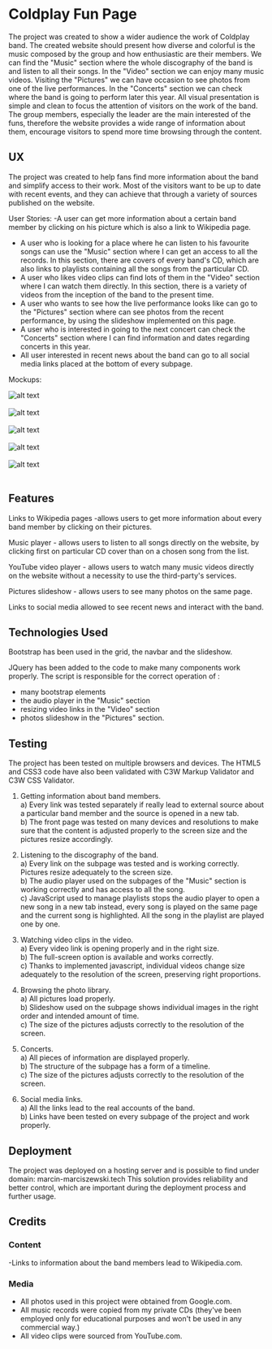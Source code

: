 <h1>Coldplay Fun Page</h1>

   The project was created to show a wider audience the work of Coldplay band. The created website should present how diverse and colorful is the music composed by the group and how enthusiastic are their members. We can find the "Music" section where the whole discography of the band is and listen to all their songs. In the "Video" section we can enjoy many music videos. Visiting the "Pictures" we can have occasion to see photos from one of the live performances. In the "Concerts" section we can check where the band is going to perform later this year. 
   All visual presentation is simple and clean to focus the attention of visitors on the work of the band. The group members, especially the leader are the main interested of the funs, therefore the website provides a wide range of information about them, encourage visitors to spend more time browsing through the content.
   

<h2>UX</h2>
The project was created to help fans find more information about the band and simplify access to their work. Most of the visitors want to be up to date with recent events, and they can achieve that through a variety of sources published on the website.  

User Stories:
-A  user can get more information about a certain band member by clicking on his picture which is also a link to Wikipedia page.
- A user who is looking for a place where he can listen to his favourite songs can use the "Music" section where I can get an access to all the records. In this section, there are covers of every band's CD, which are also links to playlists containing all the songs from the particular CD.
- A user who likes video clips can find lots of them in the "Video" section where I can watch them directly. In this section, there is a variety of videos from the inception of the band to the present time.
- A user who wants to see how the live performance looks like can go to the "Pictures" section where can see photos from the recent performance, by using the slideshow implemented on this page.
- A user who is interested in going to the next concert can check the  "Concerts" section where I can find information and dates regarding concerts in this year.
- All user interested in recent news about the band can go to all social media links placed at the bottom of every subpage.

Mockups:

![alt text](https://github.com/szantilas87/User-Centric-Frontend-Development-Milestone-Project/blob/master/assets/mockups/FRONT%20PAGE.png?raw=true)<br><br>
![alt text](https://github.com/szantilas87/User-Centric-Frontend-Development-Milestone-Project/blob/master/assets/mockups/MUSIC.png?raw=true)<br><br>
![alt text](https://github.com/szantilas87/User-Centric-Frontend-Development-Milestone-Project/blob/master/assets/mockups/VIDEO.png?raw=true)<br><br>
![alt text](https://github.com/szantilas87/User-Centric-Frontend-Development-Milestone-Project/blob/master/assets/mockups/PICUTERS.png?raw=true)<br><br>
![alt text](https://github.com/szantilas87/User-Centric-Frontend-Development-Milestone-Project/blob/master/assets/mockups/CONCERTS.png?raw=true)<br><br>



<h2>Features</h2>

Links to Wikipedia pages -allows users to get more information about every band member by clicking on their pictures.

Music player - allows users to listen to all songs directly on the website, by clicking first on particular CD cover than on a chosen song from the list.

YouTube video player - allows users to watch many music videos directly on the website without a necessity to use the third-party's services.

Pictures slideshow - allows users to see many photos on the same page.

Links to social media allowed to see recent news and interact with the band.

<h2>Technologies Used</h2>

Bootstrap has been used in the grid, the navbar and the slideshow.

JQuery has been added to the code to make many components work properly. The script is responsible for the correct operation of :
- many bootstrap elements
- the audio player in the "Music" section
- resizing video links in the "Video" section
- photos slideshow in the "Pictures" section.

<h2>Testing</h2>
The project has been tested on multiple browsers and devices.
The HTML5 and CSS3 code have also been validated with C3W Markup Validator and C3W CSS Validator.

1.  Getting information about band members.<br>
a) Every link was tested separately if really lead to external source about a particular band member and the source is opened in a new tab.<br>
b)  The front page was tested on many devices and resolutions to make sure that the content is adjusted properly to the screen size and the pictures resize accordingly.<br>

2. Listening to the discography of the band.<br>
a) Every link on the subpage was tested and is working correctly.  Pictures resize adequately to the screen size.<br>
b) The audio player used on the subpages of the "Music" section is working correctly and has access to all the song.<br>
c) JavaScript used to manage playlists stops the audio player to open a new song in a new tab instead, every song is played on the same page and the current song is highlighted. All the song in the playlist are played one by one.<br>

3. Watching video clips in the video.<br> 
a) Every video link is opening properly and in the right size.<br>
b) The full-screen option is available and works correctly.<br>
c) Thanks to implemented javascript, individual videos change size adequately to the resolution of the screen, preserving right proportions.<br> 

4. Browsing the photo library.<br>
a) All pictures load properly.<br>
b) Slideshow used on the subpage shows individual images in the right order and intended amount of time.<br> 
c) The size of the pictures adjusts correctly to the resolution of the screen.<br>

5. Concerts.<br>
a) All pieces of information are displayed properly.<br>
b) The structure of the subpage has a form of a timeline.<br>
c) The size of the pictures adjusts correctly to the resolution of the screen.<br>

6. Social media links.<br>
a) All the links lead to the real accounts of the band.<br> 
b) Links have been tested on every subpage of the project and work properly.<br> 


<h2>Deployment</h2> 

The project was deployed on a hosting server and is possible to find under domain: marcin-marciszewski.tech 
This solution provides reliability and better control, which are important during the deployment process and further usage.

<h2>Credits</h2>

<h3>Content</h3>
-Links to information about the band members lead to Wikipedia.com.

<h3>Media</h3>

- All photos used in this project were obtained from Google.com.
- All music records were copied from my private CDs (they've been employed only for educational purposes and won't be used in any commercial way.)
- All video clips were sourced from YouTube.com.

 








